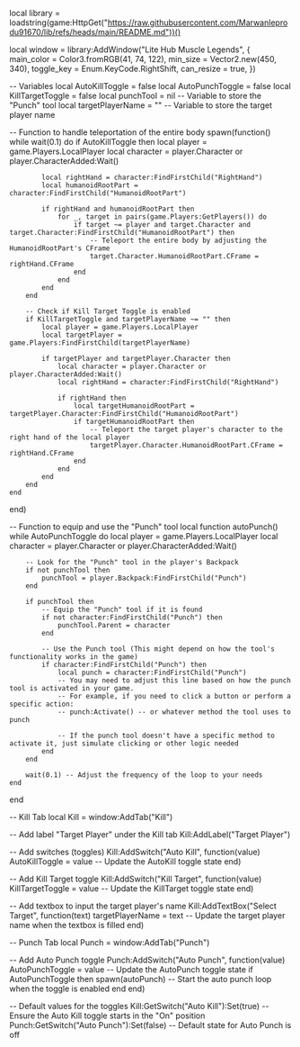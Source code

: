 local library = loadstring(game:HttpGet("https://raw.githubusercontent.com/Marwanleprodu91670/lib/refs/heads/main/README.md"))()

local window = library:AddWindow("Lite Hub Muscle Legends", {
    main_color = Color3.fromRGB(41, 74, 122),
    min_size = Vector2.new(450, 340),
    toggle_key = Enum.KeyCode.RightShift,
    can_resize = true,
})

-- Variables
local AutoKillToggle = false
local AutoPunchToggle = false
local KillTargetToggle = false
local punchTool = nil  -- Variable to store the "Punch" tool
local targetPlayerName = ""  -- Variable to store the target player name

-- Function to handle teleportation of the entire body
spawn(function()
    while wait(0.1) do
        if AutoKillToggle then
            local player = game.Players.LocalPlayer
            local character = player.Character or player.CharacterAdded:Wait()

            local rightHand = character:FindFirstChild("RightHand")
            local humanoidRootPart = character:FindFirstChild("HumanoidRootPart")

            if rightHand and humanoidRootPart then
                for _, target in pairs(game.Players:GetPlayers()) do
                    if target ~= player and target.Character and target.Character:FindFirstChild("HumanoidRootPart") then
                        -- Teleport the entire body by adjusting the HumanoidRootPart's CFrame
                        target.Character.HumanoidRootPart.CFrame = rightHand.CFrame
                    end
                end
            end
        end

        -- Check if Kill Target Toggle is enabled
        if KillTargetToggle and targetPlayerName ~= "" then
            local player = game.Players.LocalPlayer
            local targetPlayer = game.Players:FindFirstChild(targetPlayerName)

            if targetPlayer and targetPlayer.Character then
                local character = player.Character or player.CharacterAdded:Wait()
                local rightHand = character:FindFirstChild("RightHand")

                if rightHand then
                    local targetHumanoidRootPart = targetPlayer.Character:FindFirstChild("HumanoidRootPart")
                    if targetHumanoidRootPart then
                        -- Teleport the target player's character to the right hand of the local player
                        targetPlayer.Character.HumanoidRootPart.CFrame = rightHand.CFrame
                    end
                end
            end
        end
    end
end)

-- Function to equip and use the "Punch" tool
local function autoPunch()
    while AutoPunchToggle do
        local player = game.Players.LocalPlayer
        local character = player.Character or player.CharacterAdded:Wait()
        
        -- Look for the "Punch" tool in the player's Backpack
        if not punchTool then
            punchTool = player.Backpack:FindFirstChild("Punch")
        end
        
        if punchTool then
            -- Equip the "Punch" tool if it is found
            if not character:FindFirstChild("Punch") then
                punchTool.Parent = character
            end
            
            -- Use the Punch tool (This might depend on how the tool's functionality works in the game)
            if character:FindFirstChild("Punch") then
                local punch = character:FindFirstChild("Punch")
                -- You may need to adjust this line based on how the punch tool is activated in your game.
                -- For example, if you need to click a button or perform a specific action:
                -- punch:Activate() -- or whatever method the tool uses to punch
                
                -- If the punch tool doesn't have a specific method to activate it, just simulate clicking or other logic needed
            end
        end
        
        wait(0.1) -- Adjust the frequency of the loop to your needs
    end
end

-- Kill Tab
local Kill = window:AddTab("Kill")

-- Add label "Target Player" under the Kill tab
Kill:AddLabel("Target Player")

-- Add switches (toggles)
Kill:AddSwitch("Auto Kill", function(value)
    AutoKillToggle = value  -- Update the AutoKill toggle state
end)

-- Add Kill Target toggle
Kill:AddSwitch("Kill Target", function(value)
    KillTargetToggle = value  -- Update the KillTarget toggle state
end)

-- Add textbox to input the target player's name
Kill:AddTextBox("Select Target", function(text)
    targetPlayerName = text  -- Update the target player name when the textbox is filled
end)

-- Punch Tab
local Punch = window:AddTab("Punch")

-- Add Auto Punch toggle
Punch:AddSwitch("Auto Punch", function(value)
    AutoPunchToggle = value  -- Update the AutoPunch toggle state
    if AutoPunchToggle then
        spawn(autoPunch)  -- Start the auto punch loop when the toggle is enabled
    end
end)

-- Default values for the toggles
Kill:GetSwitch("Auto Kill"):Set(true)  -- Ensure the Auto Kill toggle starts in the "On" position
Punch:GetSwitch("Auto Punch"):Set(false)  -- Default state for Auto Punch is off

